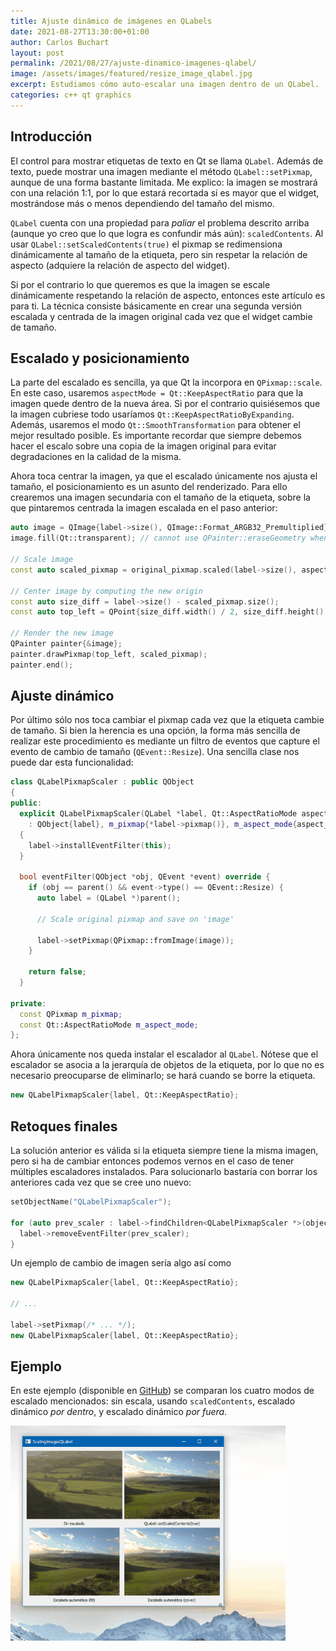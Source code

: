 ```yaml
---
title: Ajuste dinámico de imágenes en QLabels
date: 2021-08-27T13:30:00+01:00
author: Carlos Buchart
layout: post
permalink: /2021/08/27/ajuste-dinamico-imagenes-qlabel/
image: /assets/images/featured/resize_image_qlabel.jpg
excerpt: Estudiamos cómo auto-escalar una imagen dentro de un QLabel.
categories: c++ qt graphics
---
```

## Introducción

El control para mostrar etiquetas de texto en Qt se llama `QLabel`. Además de texto, puede mostrar una imagen mediante el método `QLabel::setPixmap`, aunque de una forma bastante limitada. Me explico: la imagen se mostrará con una relación 1:1, por lo que estará recortada si es mayor que el widget, mostrándose más o menos dependiendo del tamaño del mismo.

`QLabel` cuenta con una propiedad para _paliar_ el problema descrito arriba (aunque yo creo que lo que logra es confundir más aún): `scaledContents`. Al usar `QLabel::setScaledContents(true)` el pixmap se redimensiona dinámicamente al tamaño de la etiqueta, pero sin respetar la relación de aspecto (adquiere la relación de aspecto del widget).

Si por el contrario lo que queremos es que la imagen se escale dinámicamente respetando la relación de aspecto, entonces este artículo es para ti. La técnica consiste básicamente en crear una segunda versión escalada y centrada de la imagen original cada vez que el widget cambie de tamaño.

## Escalado y posicionamiento

La parte del escalado es sencilla, ya que Qt la incorpora en `QPixmap::scale`. En este caso, usaremos `aspectMode = Qt::KeepAspectRatio` para que la imagen quede dentro de la nueva área. Si por el contrario quisiésemos que la imagen cubriese todo usaríamos `Qt::KeepAspectRatioByExpanding`. Además, usaremos el modo `Qt::SmoothTransformation` para obtener el mejor resultado posible. Es importante recordar que siempre debemos hacer el escalo sobre una copia de la imagen original para evitar degradaciones en la calidad de la misma.

Ahora toca centrar la imagen, ya que el escalado únicamente nos ajusta el tamaño, el posicionamiento es un asunto del renderizado. Para ello crearemos una imagen secundaria con el tamaño de la etiqueta, sobre la que pintaremos centrada la imagen escalada en el paso anterior:

```cpp
auto image = QImage{label->size(), QImage::Format_ARGB32_Premultiplied}; // transparency required to prevent 'black' strips to appear
image.fill(Qt::transparent); // cannot use QPainter::eraseGeometry when working with a QImage as painting device

// Scale image
const auto scaled_pixmap = original_pixmap.scaled(label->size(), aspect_mode, Qt::SmoothTransformation);

// Center image by computing the new origin
const auto size_diff = label->size() - scaled_pixmap.size();
const auto top_left = QPoint{size_diff.width() / 2, size_diff.height() / 2};

// Render the new image
QPainter painter{&image};
painter.drawPixmap(top_left, scaled_pixmap);
painter.end();
```

## Ajuste dinámico

Por último sólo nos toca cambiar el pixmap cada vez que la etiqueta cambie de tamaño. Si bien la herencia es una opción, la forma más sencilla de realizar este procedimiento es mediante un filtro de eventos que capture el evento de cambio de tamaño (`QEvent::Resize`). Una sencilla clase nos puede dar esta funcionalidad:

```cpp
class QLabelPixmapScaler : public QObject
{
public:
  explicit QLabelPixmapScaler(QLabel *label, Qt::AspectRatioMode aspect_mode)
    : QObject{label}, m_pixmap{*label->pixmap()}, m_aspect_mode{aspect_mode}
  {
    label->installEventFilter(this);
  }

  bool eventFilter(QObject *obj, QEvent *event) override {
    if (obj == parent() && event->type() == QEvent::Resize) {
      auto label = (QLabel *)parent();

      // Scale original pixmap and save on 'image'

      label->setPixmap(QPixmap::fromImage(image));
    }

    return false;
  }

private:
  const QPixmap m_pixmap;
  const Qt::AspectRatioMode m_aspect_mode;
};
```

Ahora únicamente nos queda instalar el escalador al `QLabel`. Nótese que el escalador se asocia a la jerarquía de objetos de la etiqueta, por lo que no es necesario preocuparse de eliminarlo; se hará cuando se borre la etiqueta.

```cpp
new QLabelPixmapScaler{label, Qt::KeepAspectRatio};
```

## Retoques finales

La solución anterior es válida si la etiqueta siempre tiene la misma imagen, pero si ha de cambiar entonces podemos vernos en el caso de tener múltiples escaladores instalados. Para solucionarlo bastaría con borrar los anteriores cada vez que se cree uno nuevo:

```cpp
setObjectName("QLabelPixmapScaler");

for (auto prev_scaler : label->findChildren<QLabelPixmapScaler *>(objectName())) {
  label->removeEventFilter(prev_scaler);
}
```

Un ejemplo de cambio de imagen sería algo así como

```cpp
new QLabelPixmapScaler{label, Qt::KeepAspectRatio};

// ...

label->setPixmap(/* ... */);
new QLabelPixmapScaler{label, Qt::KeepAspectRatio};
```

## Ejemplo

En este ejemplo (disponible en [GitHub](https://github.com/BlogHeaderFiles/SourceCode/tree/master/ScalingImagesQLabel)) se comparan los cuatro modos de escalado mencionados: sin escala, usando `scaledContents`, escalado dinámico _por dentro_, y escalado dinámico _por fuera_.

![resize_image_qlabel](/assets/images/resize_image_qlabel.gif)
